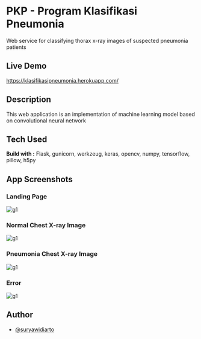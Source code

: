 # PKP - Program Klasifikasi Pneumonia

Web service for classifying thorax x-ray images of suspected pneumonia patients

## Live Demo

https://klasifikasipneumonia.herokuapp.com/

## Description

This web application is an implementation of machine learning model based on convolutional neural network

## Tech Used

**Build with :** Flask, gunicorn, werkzeug, keras, opencv, numpy, tensorflow, pillow, h5py

## App Screenshots

### Landing Page

![g1](https://drive.google.com/uc?export=view&id=1O7ejPGPQZFht2Qa0bW0zh9b7Ao46ZLeu)

### Normal Chest X-ray Image

![g1](https://drive.google.com/uc?export=view&id=1mgFaG6V_mz5hqAG7vs5-ozo7g6WXcz4U)

### Pneumonia Chest X-ray Image

![g1](https://drive.google.com/uc?export=view&id=1LEwbh3yNWYTmrs9JL3-oP1qaCCpbE3Dt)

### Error

![g1](https://drive.google.com/uc?export=view&id=1NnjR3DxZf6abz5vOgjpgdiXEJ0-MNhG5)

## Author

- [@suryawidiarto](https://github.com/suryawidiarto)
